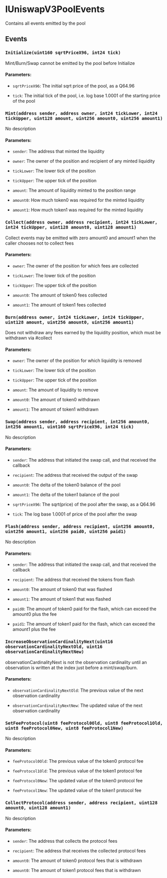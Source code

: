 # IUniswapV3PoolEvents


Contains all events emitted by the pool





## Events

### `Initialize(uint160 sqrtPriceX96, int24 tick)`
Mint/Burn/Swap cannot be emitted by the pool before Initialize


#### Parameters:
- `sqrtPriceX96`: The initial sqrt price of the pool, as a Q64.96

- `tick`: The initial tick of the pool, i.e. log base 1.0001 of the starting price of the pool
### `Mint(address sender, address owner, int24 tickLower, int24 tickUpper, uint128 amount, uint256 amount0, uint256 amount1)`
No description

#### Parameters:
- `sender`: The address that minted the liquidity

- `owner`: The owner of the position and recipient of any minted liquidity

- `tickLower`: The lower tick of the position

- `tickUpper`: The upper tick of the position

- `amount`: The amount of liquidity minted to the position range

- `amount0`: How much token0 was required for the minted liquidity

- `amount1`: How much token1 was required for the minted liquidity
### `Collect(address owner, address recipient, int24 tickLower, int24 tickUpper, uint128 amount0, uint128 amount1)`
Collect events may be emitted with zero amount0 and amount1 when the caller chooses not to collect fees


#### Parameters:
- `owner`: The owner of the position for which fees are collected

- `tickLower`: The lower tick of the position

- `tickUpper`: The upper tick of the position

- `amount0`: The amount of token0 fees collected

- `amount1`: The amount of token1 fees collected
### `Burn(address owner, int24 tickLower, int24 tickUpper, uint128 amount, uint256 amount0, uint256 amount1)`
Does not withdraw any fees earned by the liquidity position, which must be withdrawn via #collect


#### Parameters:
- `owner`: The owner of the position for which liquidity is removed

- `tickLower`: The lower tick of the position

- `tickUpper`: The upper tick of the position

- `amount`: The amount of liquidity to remove

- `amount0`: The amount of token0 withdrawn

- `amount1`: The amount of token1 withdrawn
### `Swap(address sender, address recipient, int256 amount0, int256 amount1, uint160 sqrtPriceX96, int24 tick)`
No description

#### Parameters:
- `sender`: The address that initiated the swap call, and that received the callback

- `recipient`: The address that received the output of the swap

- `amount0`: The delta of the token0 balance of the pool

- `amount1`: The delta of the token1 balance of the pool

- `sqrtPriceX96`: The sqrt(price) of the pool after the swap, as a Q64.96

- `tick`: The log base 1.0001 of price of the pool after the swap
### `Flash(address sender, address recipient, uint256 amount0, uint256 amount1, uint256 paid0, uint256 paid1)`
No description

#### Parameters:
- `sender`: The address that initiated the swap call, and that received the callback

- `recipient`: The address that received the tokens from flash

- `amount0`: The amount of token0 that was flashed

- `amount1`: The amount of token1 that was flashed

- `paid0`: The amount of token0 paid for the flash, which can exceed the amount0 plus the fee

- `paid1`: The amount of token1 paid for the flash, which can exceed the amount1 plus the fee
### `IncreaseObservationCardinalityNext(uint16 observationCardinalityNextOld, uint16 observationCardinalityNextNew)`
observationCardinalityNext is not the observation cardinality until an observation is written at the index
just before a mint/swap/burn.


#### Parameters:
- `observationCardinalityNextOld`: The previous value of the next observation cardinality

- `observationCardinalityNextNew`: The updated value of the next observation cardinality
### `SetFeeProtocol(uint8 feeProtocol0Old, uint8 feeProtocol1Old, uint8 feeProtocol0New, uint8 feeProtocol1New)`
No description

#### Parameters:
- `feeProtocol0Old`: The previous value of the token0 protocol fee

- `feeProtocol1Old`: The previous value of the token1 protocol fee

- `feeProtocol0New`: The updated value of the token0 protocol fee

- `feeProtocol1New`: The updated value of the token1 protocol fee
### `CollectProtocol(address sender, address recipient, uint128 amount0, uint128 amount1)`
No description

#### Parameters:
- `sender`: The address that collects the protocol fees

- `recipient`: The address that receives the collected protocol fees

- `amount0`: The amount of token0 protocol fees that is withdrawn

- `amount0`: The amount of token1 protocol fees that is withdrawn
